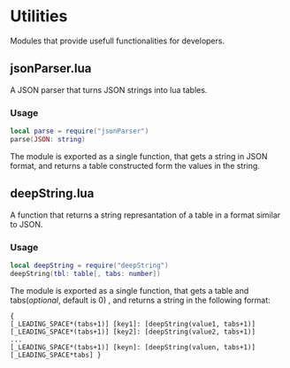 # Utilities

Modules that provide usefull functionalities for developers.

## jsonParser.lua
A JSON parser that turns JSON strings into lua tables.

### Usage
```lua
local parse = require("jsonParser")
parse(JSON: string)
```
The module is exported as a single function, that gets a string in JSON format, and returns a table constructed form the values in the string.

## deepString.lua
A function that returns a string represantation of a table in a format similar to JSON.

### Usage
```lua
local deepString = require("deepString")
deepString(tbl: table[, tabs: number])
```
The module is exported as a single function, that gets a table and tabs(*optional*, default is 0) , and returns a string in the following format:
```
{
[_LEADING_SPACE*(tabs+1)] [key1]: [deepString(value1, tabs+1)]
[_LEADING_SPACE*(tabs+1)] [key2]: [deepString(value2, tabs+1)]
...
[_LEADING_SPACE*(tabs+1)] [keyn]: [deepString(valuen, tabs+1)]
[_LEADING_SPACE*tabs] }
```
